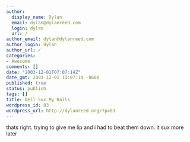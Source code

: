 ```yaml
---
author:
  display_name: Dylan
  email: dylan@dylanreed.com
  login: dylan
  url: /
author_email: dylan@dylanreed.com
author_login: dylan
author_url: /
categories:
- Awesome
comments: []
date: "2003-12-01T07:07:14Z"
date_gmt: 2003-12-01 13:07:14 -0600
published: true
status: publish
tags: []
title: Dell Sux My Balls
wordpress_id: 83
wordpress_url: http://dylanreed.org/?p=83
---
```


thats right. trying to give me lip and i had to beat them down. it sux more later
